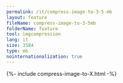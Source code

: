 ```yaml
---
permalink: /it/compress-image-to-3-5-mb
layout: feature
fileName: compress-image-to-3-5mb
folderName: feature
tool: imgcompression
lang: it
size: 3584
type: mb
nointernationalization: true
---
```

{%- include compress-image-to-X.html -%}
      
